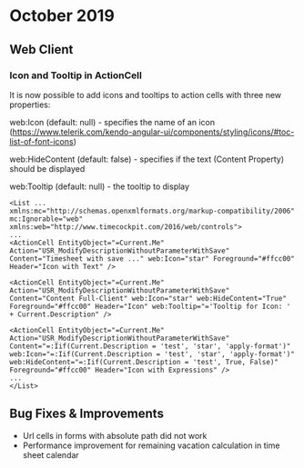 # October 2019

## Web Client

### Icon and Tooltip in ActionCell

It is now possible to add icons and tooltips to action cells with three new properties:

web:Icon (default: null) - specifies the name of an icon (https://www.telerik.com/kendo-angular-ui/components/styling/icons/#toc-list-of-font-icons)

web:HideContent (default: false) - specifies if the text (Content Property) should be displayed

web:Tooltip (default: null) - the tooltip to display

```
<List ...
xmlns:mc="http://schemas.openxmlformats.org/markup-compatibility/2006"
mc:Ignorable="web"
xmlns:web="http://www.timecockpit.com/2016/web/controls">
...
<ActionCell EntityObject="=Current.Me" Action="USR_ModifyDescriptionWithoutParameterWithSave" Content="Timesheet with save ..." web:Icon="star" Foreground="#ffcc00" Header="Icon with Text" />

<ActionCell EntityObject="=Current.Me" Action="USR_ModifyDescriptionWithoutParameterWithSave" Content="Content Full-Client" web:Icon="star" web:HideContent="True" Foreground="#ffcc00" Header="Icon" web:Tooltip="='Tooltip for Icon: ' + Current.Description" />

<ActionCell EntityObject="=Current.Me" Action="USR_ModifyDescriptionWithoutParameterWithSave" Content="=:Iif(Current.Description = 'test', 'star', 'apply-format')" web:Icon="=:Iif(Current.Description = 'test', 'star', 'apply-format')" web:HideContent="=:Iif(Current.Description = 'test', True, False)" Foreground="#ffcc00" Header="Icon with Expressions" />
...
</List>
```

## Bug Fixes & Improvements

- Url cells in forms with absolute path did not work
- Performance improvement for remaining vacation calculation in time sheet calendar